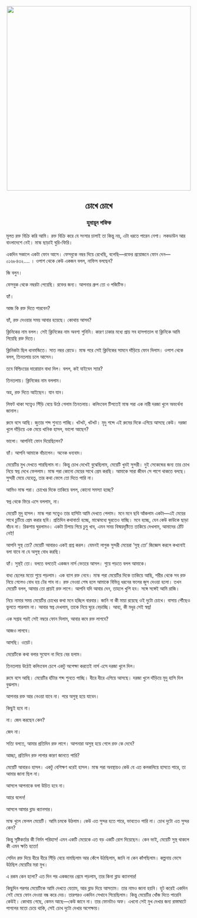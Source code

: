 <div align=center> <img align=center src='../images/prothomalo/চোখে-চোখে@হুমায়ূন-শফিক' width=500px >

<h2 align=center>চোখে চোখে</h4><h3 align=center>হুমায়ূন শফিক</h3></div>

মূলত রক্ত বিক্রি করি আমি। রক্ত বিক্রি করে যে সংসার চালাই তা কিন্তু নয়, এটা ধরতে পারেন নেশা। লকডাউন আর বাংলাদেশে নেই। মাস্ক ছাড়াই ঘুরি-ফিরি।

একদিন সকালে একটা ফোন আসে। ফেসবুকে নম্বর দিয়ে রেখেছি, বলেছি—রক্তের প্রয়োজনে ফোন দেন—০১৬৮৪৩২…. । ওপাশ থেকে কেউ একজন বলল, নাফিস বলছেন?

জি বলুন।

ফেসবুক থেকে নম্বরটা পেয়েছি। রক্তের জন্য। আপনার গ্রুপ তো ও পজিটিভ।

হ্যাঁ।

আজ কি রক্ত দিতে পারবেন?

হ্যাঁ, রক্ত দেওয়ার সময় আবার হয়েছে। কোথায় আসব?

ক্লিনিকের নাম বলল। সেই ক্লিনিকের নাম অবশ্য শুনিনি। কারণ ঢাকার মধ্যে প্রায় সব হাসপাতাল বা ক্লিনিকে আমি গিয়েছি রক্ত দিতে।

ক্লিনিকটা ছিল ধানমন্ডিতে। সাত নম্বর রোডে। মাস্ক পরে সেই ক্লিনিকের সামনে দাঁড়িয়ে ফোন দিলাম। ওপাশ থেকে বলল, তিনতলায় চলে আসেন।

তবে বিল্ডিংয়ের দারোয়ান বাধা দিল। বলল, কই যাইবেন স্যার?

তিনতলায়। ক্লিনিকের নাম বললাম।

অহ, রক্ত দিতে আইছেন। যান যান।

লিফট থাকা সত্ত্বেও সিঁড়ি বেয়ে উঠে গেলাম তিনতলায়। কলিংবেল টিপতেই মাস্ক পরা এক নারী দরজা খুলে অভ্যর্থনা জানাল।

রুমে বসে আছি। জুতার শব্দ শুনতে পাচ্ছি। খটখট, খটখট। মৃদু শব্দে এই রুমের দিকে এগিয়ে আসছে কেউ। দরজা খুলে দাঁড়িয়ে এক মেয়ে খানিক হাসল, ভালো আছেন?

ভালো। আপনিই ফোন দিয়েছিলেন?

হ্যাঁ। আপনি আমাকে বাঁচালেন। অনেক ধন্যবাদ।

মেয়েটির মুখ দেখতে পারছিলাম না। কিন্তু চোখ দেখেই বুঝেছিলাম, মেয়েটি খুবই সুন্দরী। দুই সেকেন্ডের জন্য তার চোখ নিয়ে স্বপ্ন দেখে ফেললাম। মাস্ক পরা কোনো মেয়ের সাথে প্রেম করছি। আমাকে সারা জীবন সে পাশে থাকতে বলছে। সুন্দরী মেয়ে যেহেতু, তার কথা ফেলে তো দিতে পারি না।

আমিও মাস্ক পরা। চোখের দিকে তাকিয়ে বলল, কোনো সমস্যা হচ্ছে?

স্বপ্ন থেকে ফিরে এসে বললাম, না।

মেয়েটি মৃদু হাসল। মাস্ক পরা সত্ত্বেও তার হাসিটা আমি দেখতে পেলাম। মনে মনে ছবি আঁকলাম একটা—এই মেয়ের সাথে চুটিয়ে প্রেম করার ছবি। প্রতিদিন কথাবার্তা হচ্ছে, মাঝেমধ্যে ঘুরতেও যাচ্ছি। মনে হচ্ছে, যেন কেউ কাউকে ছাড়া বাঁচব না। রিকশায় ঘুরলামও। একটা চিপায় গিয়ে চুমু খাব, এমন সময় বিস্ময়দৃষ্টিতে তাকিয়ে দেখলাম, আমাদের ঠোঁট নেই!

আপনি সুস্থ তো? মেয়েটি আবারও একই প্রশ্ন করল। যেমনই লাগুক সুন্দরী মেয়েরা ‘সুস্থ তো’ জিজ্ঞেস করলে কখনোই বলা যাবে না যে অসুস্থ বোধ করছি।

হ্যাঁ। সুস্থই তো। বলতে বলতেই একজন নার্স ভেতরে আসল। শুয়ে পড়তে বলল আমাকে।

বাধ্য ছেলের মতো শুয়ে পড়লাম। এক ব্যাগ রক্ত নেবে। মাস্ক পরা মেয়েটির দিকে তাকিয়ে আছি, শরীর থেকে সব রক্ত নিয়ে গেলেও বোধ হয় টের পাব না। রক্ত নেওয়া শেষ হলে আমাকে বিভিন্ন ধরনের ফলের জুস দেওয়া হলো। তখন মেয়েটি বলল, আমার তো প্রায়ই রক্ত লাগে। আপনি যদি আবার দেন, তাহলে খুশি হব। সঙ্গে সঙ্গেই আমি রাজি।

নিচে নামার সময় মেয়েটির চোখের কথা মনে হচ্ছিল বারবার। জানি না কী মায়া রয়েছে ওই দুটো চোখে। বাসায় পৌঁছেও ভুলতে পারলাম না। আবার স্বপ্ন দেখলাম, তাকে নিয়ে ঘুরে বেড়াচ্ছি। আহা, কী মধুর সেই স্বপ্ন!

এক সপ্তাহ পরই সেই নম্বরে ফোন দিলাম, আবার কবে রক্ত লাগবে?

আজও লাগবে।

আসছি। ওয়েট।

মেয়েটিকে কথা বলার সুযোগ না দিয়ে বের হলাম।

তিনতলায় উঠেই কলিংবেল চেপে একটু অপেক্ষা করতেই নার্স এসে দরজা খুলে দিল।

রুমে বসে আছি। মেয়েটির হাঁটার শব্দ শুনতে পাচ্ছি। ধীরে ধীরে এগিয়ে আসছে। দরজা খুলে দাঁড়িয়ে মৃদু হাসি দিল বুঝলাম।

আপনার রক্ত আর নেওয়া যাবে না। পরে অসুস্থ হয়ে যাবেন।

কিছুই হবে না।

না। জেদ করছেন কেন?

জেদ না।

সত্যি বলতে, আমার প্রতিদিন রক্ত লাগে। আপনারা অসুস্থ হয়ে গেলে রক্ত কে দেবে?

আচ্ছা, প্রতিদিন রক্ত লাগার কারণ জানতে পারি?

মেয়েটি আবারও হাসল। একটু বেশিক্ষণ ধরেই হাসল। মাস্ক পরা অবস্থায়ও কেউ যে এত কলকলিয়ে হাসতে পারে, তা আমার জানা ছিল না।

আসলে আপনাকে বলা উচিত হবে না।

আরে বলেন!

আসলে আমার ব্লাড ক্যানসার।

মাস্ক খুলে ফেলল মেয়েটি। আমি চমকে উঠলাম। কেউ এত সুন্দর হতে পারে, ভাবতেও পারি না। চোখ দুটো এত সুন্দর কেন?

কিন্তু সৃষ্টিকর্তার কী নির্মম পরিহাস! এমন একটি মেয়েকে এত বড় একটি রোগ দিয়েছেন। কেন ভাই, মেয়েটি সুস্থ থাকলে কী এমন ক্ষতি হতো!

সেদিন রক্ত দিয়ে ধীরে ধীরে সিঁড়ি বেয়ে নামছিলাম আর কেঁপে উঠছিলাম, জানি না কেন কাঁপছিলাম। কল্পনায় ভেসে উঠছিল মেয়েটির মরা মুখ।

এ রকম কেন হলো? এত দিন পর একজনের প্রেমে পড়লাম, তার কিনা ব্লাড ক্যানসার!

কিছুদিন পরপর মেয়েটিকে আমি দেখতে যেতাম, আর ব্লাড দিয়ে আসতাম। তার নামও জানা হয়নি। হুট করেই একদিন সেই মেয়ে ফোন দেওয়া বন্ধ করে দেয়। তারপরও একদিন সেখানে গিয়েছিলাম। কিন্তু মেয়েটির খোঁজ দিতে পারেনি কেউই। কোথায় গেছে, কেমন আছে—কেউ জানে না। তার ফোনটাও অফ। এখনো সেই মুখ দেখার জন্য রাস্তাঘাটে পাগলের মতো চেয়ে থাকি, সেই চোখ দুটো দেখার অপেক্ষায়।

